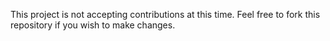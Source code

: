 This project is not accepting contributions at this time.
Feel free to fork this repository if you wish to make changes.

